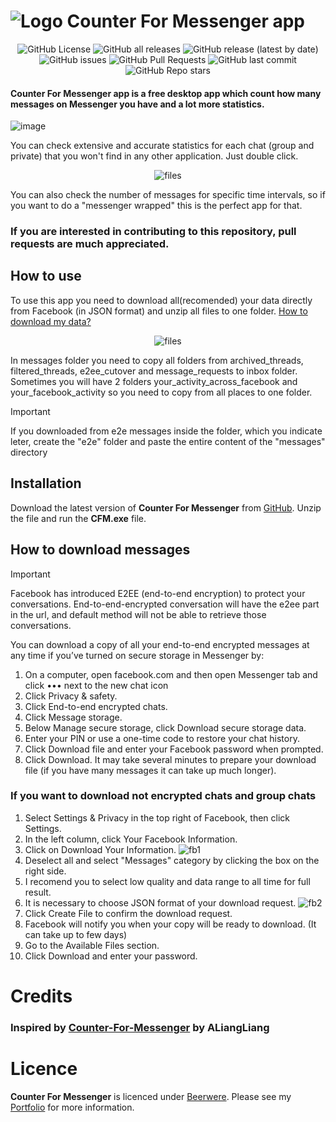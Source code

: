 # ![Logo](assets/icon.png)  Counter For Messenger app

<p align="center">
<img alt="GitHub License" src="https://img.shields.io/badge/license-MIT-yellowgreen"> <img alt="GitHub all releases" src="https://img.shields.io/github/downloads/Kubis10/CounterForMessenger/total"> <img alt="GitHub release (latest by date)" src="https://img.shields.io/github/v/release/Kubis10/CounterForMessenger"> <img alt="GitHub issues" src="https://img.shields.io/github/issues/Kubis10/CounterForMessenger"> <img alt="GitHub Pull Requests" src="https://img.shields.io/github/issues-pr/Kubis10/CounterForMessenger"> <img alt="GitHub last commit" src="https://img.shields.io/github/last-commit/Kubis10/CounterForMessenger"> <img alt="GitHub Repo stars" src="https://img.shields.io/github/stars/Kubis10/CounterForMessenger"></p>

#### Counter For Messenger app is a free desktop app which count how many messages on Messenger you have and a lot more statistics.

![image](https://user-images.githubusercontent.com/50967586/211426399-263e03d0-cb17-4f00-adbf-018f451e277d.png)

You can check extensive and accurate statistics for each chat (group and private) that you won't find in any other application. Just double click. 

<p align="center">
<img src="https://github.com/Kubis10/CounterForMessenger/assets/50967586/435dcde8-6b89-4524-a18a-37ef2814f674" alt="files">
</p>

You can also check the number of messages for specific time intervals, so if you want to do a "messenger wrapped" this is the perfect app for that.

### If you are interested in contributing to this repository, pull requests are much appreciated.

## How to use

To use this app you need to download all(recomended) your data directly from Facebook (in JSON format) and unzip all files to one folder.
<a href="https://github.com/Kubis10/CounterForMessenger#how-to-download-messages">How to download my data?</a>
<p align="center">
<img src="https://user-images.githubusercontent.com/50967586/154366070-ea81176f-fd28-4572-bd21-1769451ab60b.png" alt="files">
</p>
In messages folder you need to copy all folders from archived_threads, filtered_threads, e2ee_cutover and message_requests to inbox folder. Sometimes you will have 2 folders your_activity_across_facebook and your_facebook_activity so you need to copy from all places to one folder.

> [!IMPORTANT]
> If you downloaded from e2e messages inside the folder, which you indicate leter, create the "e2e" folder and paste the entire content of the "messages" directory

## Installation 

Download the latest version of **Counter For Messenger** from [GitHub](https://github.com/Kubis10/CounterForMessenger/releases).
Unzip the file and run the **CFM.exe** file.

## How to download messages

> [!IMPORTANT]
> Facebook has introduced E2EE (end-to-end encryption) to protect your conversations. End-to-end-encrypted conversation will have the e2ee part in the url, and default method will not be able to retrieve those conversations.

You can download a copy of all your end-to-end encrypted messages at any time if you’ve turned on secure storage in Messenger by:
1. On a computer, open facebook.com and then open Messenger tab and click &#x2022;&#x2022;&#x2022; next to the new chat icon
2. Click Privacy & safety.
3. Click End-to-end encrypted chats.
4. Click Message storage.
5. Below Manage secure storage, click Download secure storage data.
6. Enter your PIN or use a one-time code to restore your chat history.
7. Click Download file and enter your Facebook password when prompted.
8. Click Download. It may take several minutes to prepare your download file (if you have many messages it can take up much longer).

### If you want to download not encrypted chats and group chats
1. Select Settings & Privacy in the top right of Facebook, then click Settings.
1. In the left column, click Your Facebook Information.
1. Click on Download Your Information.
![fb1](https://user-images.githubusercontent.com/17026216/99185953-4e075300-274d-11eb-99f1-eb475a465652.png)
1. Deselect all and select "Messages" category by clicking the box on the right side.
1. I recomend you to select low quality and data range to all time for full result.
1. It is necessary to choose JSON format of your download request.
![fb2](https://user-images.githubusercontent.com/50967586/154365289-96fdd4e0-93a1-4ef7-8f40-20c32711fcd4.png)
1. Click Create File to confirm the download request.
1. Facebook will notify you when your copy will be ready to download. (It can take up to few days)
1. Go to the Available Files section.
1. Click Download and enter your password.

# Credits
### Inspired by [Counter-For-Messenger](https://github.com/ALiangLiang/Counter-for-Messenger) by ALiangLiang

# Licence

**Counter For Messenger** is licenced under [Beerwere](https://github.com/Kubis10/CounterForMessenger/blob/master/LICENSE).
Please see my [Portfolio](https://jakubprzybysz.netlify.app/) for more information.

